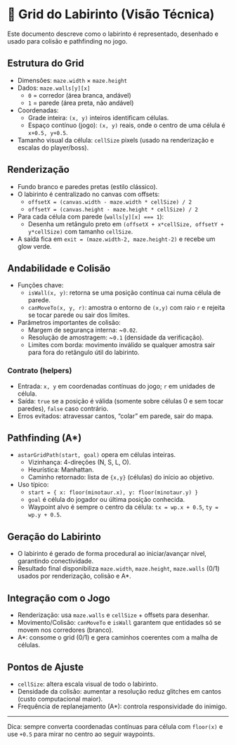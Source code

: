 # 🧱 Grid do Labirinto (Visão Técnica)

Este documento descreve como o labirinto é representado, desenhado e usado para colisão e pathfinding no jogo.

## Estrutura do Grid

- Dimensões: `maze.width` × `maze.height`
- Dados: `maze.walls[y][x]`
  - `0` = corredor (área branca, andável)
  - `1` = parede (área preta, não andável)
- Coordenadas:
  - Grade inteira: `(x, y)` inteiros identificam células.
  - Espaço contínuo (jogo): `(x, y)` reais, onde o centro de uma célula é `x+0.5, y+0.5`.
- Tamanho visual da célula: `cellSize` pixels (usado na renderização e escalas do player/boss).

## Renderização

- Fundo branco e paredes pretas (estilo clássico).
- O labirinto é centralizado no canvas com offsets:
  - `offsetX = (canvas.width - maze.width * cellSize) / 2`
  - `offsetY = (canvas.height - maze.height * cellSize) / 2`
- Para cada célula com parede (`walls[y][x] === 1`):
  - Desenha um retângulo preto em `(offsetX + x*cellSize, offsetY + y*cellSize)` com tamanho `cellSize`.
- A saída fica em `exit = (maze.width-2, maze.height-2)` e recebe um glow verde.

## Andabilidade e Colisão

- Funções chave:
  - `isWall(x, y)`: retorna se uma posição contínua cai numa célula de parede.
  - `canMoveTo(x, y, r)`: amostra o entorno de `(x,y)` com raio `r` e rejeita se tocar parede ou sair dos limites.
- Parâmetros importantes de colisão:
  - Margem de segurança interna: ~`0.02`.
  - Resolução de amostragem: ~`0.1` (densidade da verificação).
  - Limites com borda: movimento inválido se qualquer amostra sair para fora do retângulo útil do labirinto.

### Contrato (helpers)
- Entrada: `x, y` em coordenadas contínuas do jogo; `r` em unidades de célula.
- Saída: `true` se a posição é válida (somente sobre células 0 e sem tocar paredes), `false` caso contrário.
- Erros evitados: atravessar cantos, “colar” em parede, sair do mapa.

## Pathfinding (A*)

- `astarGridPath(start, goal)` opera em células inteiras.
  - Vizinhança: 4-direções (N, S, L, O).
  - Heurística: Manhattan.
  - Caminho retornado: lista de `{x,y}` (células) do início ao objetivo.
- Uso típico:
  - `start = { x: floor(minotaur.x), y: floor(minotaur.y) }`
  - `goal` é célula do jogador ou última posição conhecida.
  - Waypoint alvo é sempre o centro da célula: `tx = wp.x + 0.5`, `ty = wp.y + 0.5`.

## Geração do Labirinto

- O labirinto é gerado de forma procedural ao iniciar/avançar nível, garantindo conectividade.
- Resultado final disponibiliza `maze.width`, `maze.height`, `maze.walls` (0/1) usados por renderização, colisão e A*.

## Integração com o Jogo

- Renderização: usa `maze.walls` e `cellSize` + offsets para desenhar.
- Movimento/Colisão: `canMoveTo` e `isWall` garantem que entidades só se movem nos corredores (branco).
- A*: consome o grid (0/1) e gera caminhos coerentes com a malha de células.

## Pontos de Ajuste

- `cellSize`: altera escala visual de todo o labirinto.
- Densidade da colisão: aumentar a resolução reduz glitches em cantos (custo computacional maior).
- Frequência de replanejamento (A*): controla responsividade do inimigo.

---

Dica: sempre converta coordenadas contínuas para célula com `floor(x)` e use `+0.5` para mirar no centro ao seguir waypoints.
